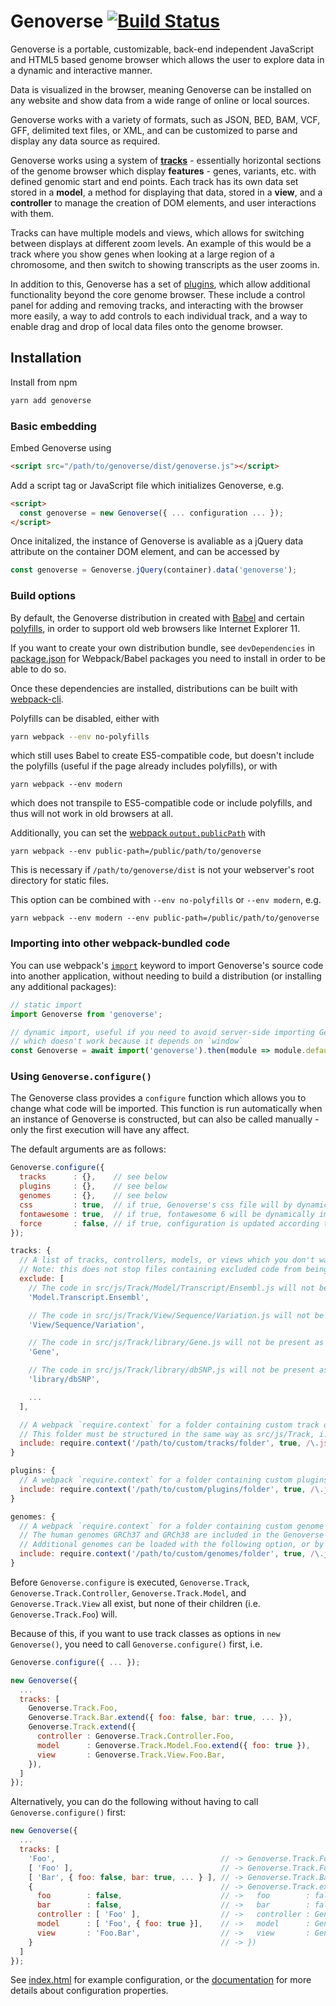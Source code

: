 # Genoverse [![Build Status](https://github.com/wtsi-web/Genoverse/actions/workflows/test.yml/badge.svg)](https://github.com/wtsi-web/Genoverse/actions)

Genoverse is a portable, customizable, back-end independent JavaScript and HTML5 based genome browser which allows the user to explore data in a dynamic and interactive manner.

Data is visualized in the browser, meaning Genoverse can be installed on any website and show data from a wide range of online or local sources.

Genoverse works with a variety of formats, such as JSON, BED, BAM, VCF, GFF, delimited text files, or XML, and can be customized to parse and display any data source as required.

Genoverse works using a system of [**tracks**](https://github.com/wtsi-web/Genoverse/wiki/Tracks) - essentially horizontal sections of the genome browser which display **features** - genes, variants, etc. with defined genomic start and end points. Each track has its own data set stored in a **model**, a method for displaying that data, stored in a **view**, and a **controller** to manage the creation of DOM elements, and user interactions with them.

Tracks can have multiple models and views, which allows for switching between displays at different zoom levels. An example of this would be a track where you show genes when looking at a large region of a chromosome, and then switch to showing transcripts as the user zooms in.

In addition to this, Genoverse has a set of [plugins](https://github.com/wtsi-web/Genoverse/wiki/Plugins), which allow additional functionality beyond the core genome browser. These include a control panel for adding and removing tracks, and interacting with the browser more easily, a way to add controls to each individual track, and a way to enable drag and drop of local data files onto the genome browser.

## Installation

Install from npm
```sh
yarn add genoverse
```

### Basic embedding

Embed Genoverse using
```html
<script src="/path/to/genoverse/dist/genoverse.js"></script>
```

Add a script tag or JavaScript file which initializes Genoverse, e.g.
```html
<script>
  const genoverse = new Genoverse({ ... configuration ... });
</script>
```

Once initalized, the instance of Genoverse is avaliable as a jQuery data attribute on the container DOM element, and can be accessed by
```javascript
const genoverse = Genoverse.jQuery(container).data('genoverse');
```

### Build options

By default, the Genoverse distribution in created with [Babel](https://babeljs.io/) and certain [polyfills](https://github.com/zloirock/core-js/blob/master/README.md), in order to support old web browsers like Internet Explorer 11.

If you want to create your own distribution bundle, see `devDependencies` in [package.json](https://github.com/wtsi-web/Genoverse/blob/master/package.json) for Webpack/Babel packages you need to install in order to be able to do so.

Once these dependencies are installed, distributions can be built with [webpack-cli](https://webpack.js.org/api/cli/).

Polyfills can be disabled, either with
```sh
yarn webpack --env no-polyfills
```
which still uses Babel to create ES5-compatible code, but doesn't include the polyfills (useful if the page already includes polyfills), or with
```
yarn webpack --env modern
```
which does not transpile to ES5-compatible code or include polyfills, and thus will not work in old browsers at all.

Additionally, you can set the [webpack `output.publicPath`](https://webpack.js.org/configuration/output/#outputpublicpath) with
```
yarn webpack --env public-path=/public/path/to/genoverse
```
This is necessary if `/path/to/genoverse/dist` is not your webserver's root directory for static files.

This option can be combined with `--env no-polyfills` or `--env modern`, e.g.
```
yarn webpack --env modern --env public-path=/public/path/to/genoverse
```

### Importing into other webpack-bundled code

You can use webpack's [`import`](https://webpack.js.org/guides/ecma-script-modules/#importing) keyword to import Genoverse's source code into another application, without needing to build a distribution (or installing any additional packages):

```js
// static import
import Genoverse from 'genoverse';

// dynamic import, useful if you need to avoid server-side importing Genoverse,
// which doesn't work because it depends on `window`
const Genoverse = await import('genoverse').then(module => module.default);
```

### Using `Genoverse.configure()`

The Genoverse class provides a `configure` function which allows you to change what code will be imported. This function is run automatically when an instance of Genoverse is constructed, but can also be called manually - only the first execution will have any affect.

The default arguments are as follows:
```js
Genoverse.configure({
  tracks      : {},    // see below
  plugins     : {},    // see below
  genomes     : {},    // see below
  css         : true,  // if true, Genoverse's css file will by dynamically imported
  fontawesome : true,  // if true, fontawesome 6 will be dynamically imported. Set to false if fontawesome is already in use on the page
  force       : false, // if true, configuration is updated according to the other arguments
});
```

```js
tracks: {
  // A list of tracks, controllers, models, or views which you don't want to appear in the Genoverse.Track namespace.
  // Note: this does not stop files containing excluded code from being present in the webpack bundle.
  exclude: [
    // The code in src/js/Track/Model/Transcript/Ensembl.js will not be present as Genoverse.Track.Model.Transcript.Ensembl
    'Model.Transcript.Ensembl',

    // The code in src/js/Track/View/Sequence/Variation.js will not be present as Genoverse.Track.View.Sequence.Variation
    'View/Sequence/Variation',

    // The code in src/js/Track/library/Gene.js will not be present as Genoverse.Track.Gene
    'Gene',

    // The code in src/js/Track/library/dbSNP.js will not be present as Genoverse.Track.dbSNP
    'library/dbSNP',

    ...
  ],

  // A webpack `require.context` for a folder containing custom track definitions.
  // This folder must be structured in the same way as src/js/Track, i.e. with some/or of the sub-folders Controller, Model, View, library
  include: require.context('/path/to/custom/tracks/folder', true, /\.js$/),
}
```

```js
plugins: {
  // A webpack `require.context` for a folder containing custom plugins.
  include: require.context('/path/to/custom/plugins/folder', true, /\.js$/),
}
```

```js
genomes: {
  // A webpack `require.context` for a folder containing custom genome definitions.
  // The human genomes GRCh37 and GRCh38 are included in the Genoverse repo, and imported dynamically if needed (see src/js/genomes).
  // Additional genomes can be loaded with the following option, or by using new Genoverse({ ... genome: aGenomeDefinitionObject ... })
  include: require.context('/path/to/custom/genomes/folder', true, /\.js$/),
}
```

Before `Genoverse.configure` is executed, `Genoverse.Track`, `Genoverse.Track.Controller`, `Genoverse.Track.Model`, and `Genoverse.Track.View` all exist, but none of their children (i.e. `Genoverse.Track.Foo`) will.

Because of this, if you want to use track classes as options in `new Genoverse()`, you need to call `Genoverse.configure()` first, i.e.

```js
Genoverse.configure({ ... });

new Genoverse({
  ...
  tracks: [
    Genoverse.Track.Foo,
    Genoverse.Track.Bar.extend({ foo: false, bar: true, ... }),
    Genoverse.Track.extend({
      controller : Genoverse.Track.Controller.Foo,
      model      : Genoverse.Track.Model.Foo.extend({ foo: true }),
      view       : Genoverse.Track.View.Foo.Bar,
    }),
  ]
});
```

Alternatively, you can do the following without having to call `Genoverse.configure()` first:

```js
new Genoverse({
  ...
  tracks: [
    'Foo',                                     // -> Genoverse.Track.Foo
    [ 'Foo' ],                                 // -> Genoverse.Track.Foo
    [ 'Bar', { foo: false, bar: true, ... } ], // -> Genoverse.Track.Bar.extend({ foo: false, bar: true, ... })
    {                                          // -> Genoverse.Track.extend({
      foo        : false,                      // ->   foo        : false,
      bar        : false,                      // ->   bar        : false,
      controller : [ 'Foo' ],                  // ->   controller : Genoverse.Track.Controller.Foo,
      model      : [ 'Foo', { foo: true }],    // ->   model      : Genoverse.Track.Model.Foo.extend({ foo: true }),
      view       : 'Foo.Bar',                  // ->   view       : Genoverse.Track.View.Foo.Bar,
    }                                          // -> })
  ]
});
```

See [index.html](https://github.com/wtsi-web/Genoverse/blob/master/index.html) for example configuration, or the [documentation](https://github.com/wtsi-web/Genoverse/wiki/Genoverse-configuration) for more details about configuration properties.
